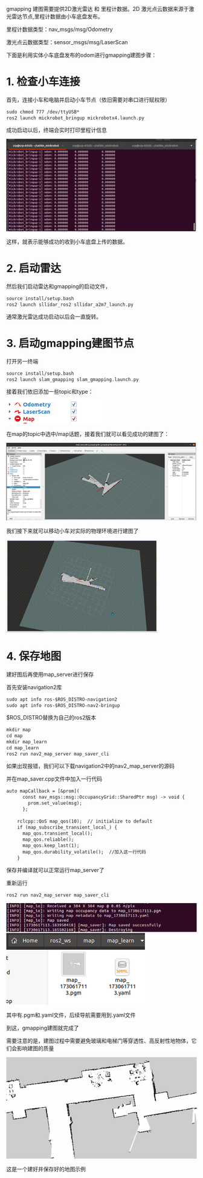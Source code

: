 gmapping 建图需要提供2D激光雷达 和 里程计数据。2D 激光点云数据来源于激光雷达节点,里程计数据由小车底盘发布。

里程计数据类型：nav_msgs/msg/Odometry

激光点云数据类型：sensor_msgs/msg/LaserScan



下面是利用实体小车底盘发布的odom进行gmapping建图步骤：

# 1. 检查小车连接

首先，连接小车和电脑并启动小车节点（依旧需要对串口进行赋权限）

```
sudo chmod 777 /dev/ttyUSB*
ros2 launch mickrobot_bringup mickrobotx4.launch.py
```

成功启动以后，终端会实时打印里程计信息

<img src="README.assets\chasiss1.png" style="zoom: 80%;" />



这样，就表示能够成功的收到小车底盘上传的数据。

# 2. 启动雷达

然后我们启动雷达和gmapping的启动文件，

```
source install/setup.bash
ros2 launch sllidar_ros2 sllidar_a2m7_launch.py
```

通常激光雷达成功启动以后会一直旋转。

# 3. 启动gmapping建图节点

打开另一终端

```
source install/setup.bash
ros2 launch slam_gmapping slam_gmapping.launch.py
```

接着我们依旧添加一些topic和type：

<img src="README.assets\gmap.png" style="zoom: 100%;" />

在map的topic中选中/map话题，接着我们就可以看见成功的建图了：

<img src="README.assets\gamp1.png" style="zoom: 50%;" />

我们接下来就可以移动小车对实际的物理环境进行建图了

<img src="README.assets\gmap2.gif" style="zoom: 100%;" />

# 4. 保存地图

建好图后再使用map_server进行保存

首先安装navigation2库

```
sudo apt info ros-$ROS_DISTRO-navigation2
sudo apt info ros-$ROS_DISTRO-nav2-bringup
```

$ROS_DISTRO替换为自己的ros2版本

```
mkdir map
cd map
mkdir map_learn 
cd map_learn
ros2 run nav2_map_server map_saver_cli
```

如果出现报错，我们可以下载navigation2中的nav2_map_server的源码

并在map_saver.cpp文件中加入一行代码

```
auto mapCallback = [&prom](
      const nav_msgs::msg::OccupancyGrid::SharedPtr msg) -> void {
        prom.set_value(msg);
      };

    rclcpp::QoS map_qos(10);  // initialize to default
    if (map_subscribe_transient_local_) {
      map_qos.transient_local();
      map_qos.reliable();
      map_qos.keep_last(1); 
      map_qos.durability_volatile();  //加入这一行代码
    }
```

保存并编译就可以正常运行map_server了

重新运行

```
ros2 run nav2_map_server map_saver_cli
```

<img src="README.assets\map_server.png" style="zoom: 100%;" />

<img src="README.assets\map_server1.png" style="zoom: 100%;" />

其中有.pgm和.yaml文件，后续导航需要用到.yaml文件

到这，gmapping建图就完成了

需要注意的是，建图过程中需要避免玻璃和电梯门等穿透性、高反射性地物体，它们会影响建图的质量

<img src="README.assets\map_server2.png" style="zoom: 80%;" />

这是一个建好并保存好的地图示例





